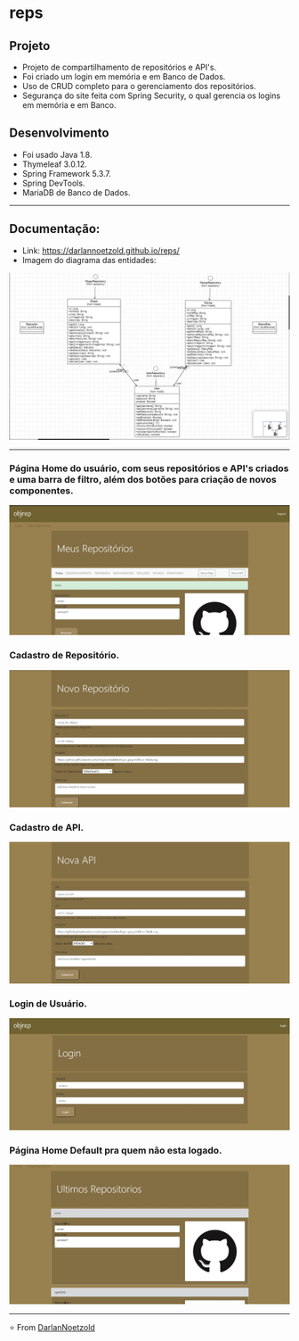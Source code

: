# reps
 
## Projeto
* Projeto de compartilhamento de repositórios e API's.
* Foi criado um login em memória e em Banco de Dados.
* Uso de CRUD completo para o gerenciamento dos repositórios.
* Segurança do site feita com Spring Security, o qual gerencia os logins em memória e em Banco.

## Desenvolvimento
* Foi usado Java 1.8.
* Thymeleaf 3.0.12.
* Spring Framework 5.3.7.
* Spring DevTools.
* MariaDB de Banco de Dados.

---

## Documentação:
* Link: https://darlannoetzold.github.io/reps/
* Imagem do diagrama das entidades:
<img src="https://github.com/DarlanNoetzold/reps/blob/main/reps06.jpg" />

---

### Página Home do usuário, com seus repositórios e API's criados e uma barra de filtro, além dos botões para criação de novos componentes.
<img src="https://github.com/DarlanNoetzold/reps/blob/main/reps01.jpg" />

### Cadastro de Repositório. 
<img src="https://github.com/DarlanNoetzold/reps/blob/main/reps02.jpg" />

### Cadastro de API.
<img src="https://github.com/DarlanNoetzold/reps/blob/main/reps03.jpg" />

### Login de Usuário.
<img src="https://github.com/DarlanNoetzold/reps/blob/main/reps04.jpg" />

### Página Home Default pra quem não esta logado.
<img src="https://github.com/DarlanNoetzold/reps/blob/main/reps05.jpg" />

<BR>

 ---
 
 ⭐️ From [DarlanNoetzold](https://github.com/DarlanNoetzold)
